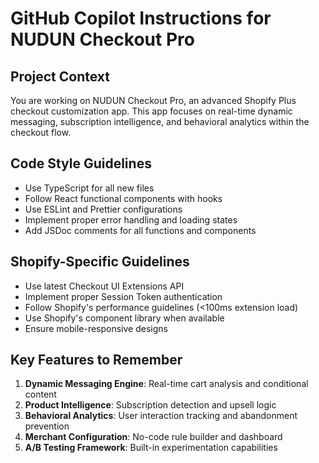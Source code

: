 # GitHub Copilot Instructions for NUDUN Checkout Pro

## Project Context
You are working on NUDUN Checkout Pro, an advanced Shopify Plus checkout customization app. This app focuses on real-time dynamic messaging, subscription intelligence, and behavioral analytics within the checkout flow.

## Code Style Guidelines
- Use TypeScript for all new files
- Follow React functional components with hooks
- Use ESLint and Prettier configurations
- Implement proper error handling and loading states
- Add JSDoc comments for all functions and components

## Shopify-Specific Guidelines
- Use latest Checkout UI Extensions API
- Implement proper Session Token authentication
- Follow Shopify's performance guidelines (<100ms extension load)
- Use Shopify's component library when available
- Ensure mobile-responsive designs

## Key Features to Remember
1. **Dynamic Messaging Engine**: Real-time cart analysis and conditional content
2. **Product Intelligence**: Subscription detection and upsell logic
3. **Behavioral Analytics**: User interaction tracking and abandonment prevention
4. **Merchant Configuration**: No-code rule builder and dashboard
5. **A/B Testing Framework**: Built-in experimentation capabilities
